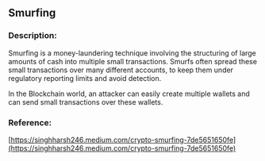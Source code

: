 ## Smurfing

### Description:

Smurfing is a money-laundering technique involving the structuring of large amounts of cash into multiple small transactions.
Smurfs often spread these small transactions over many different  accounts, to keep them under regulatory reporting limits and avoid 
detection.

In the Blockchain world, an attacker can easily create multiple wallets and can send small transactions over these wallets. 

### Reference:

[https://singhharsh246.medium.com/crypto-smurfing-7de5651650fe](https://singhharsh246.medium.com/crypto-smurfing-7de5651650fe)